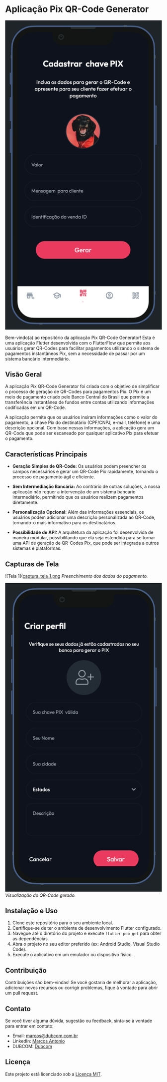 # Aplicação Pix QR-Code Generator

![Pix QR-Code Generator](https://github.com/dubcom/PIXFlutter/blob/flutterflow/assets/images/image.png)

Bem-vindo(a) ao repositório da aplicação Pix QR-Code Generator! Esta é uma aplicação Flutter desenvolvida com o FlutterFlow que permite aos usuários gerar QR-Codes para facilitar pagamentos utilizando o sistema de pagamentos instantâneos Pix, sem a necessidade de passar por um sistema bancário intermediário.

## Visão Geral

A aplicação Pix QR-Code Generator foi criada com o objetivo de simplificar o processo de geração de QR-Codes para pagamentos Pix. O Pix é um meio de pagamento criado pelo Banco Central do Brasil que permite a transferência instantânea de fundos entre contas utilizando informações codificadas em um QR-Code.

A aplicação permite que os usuários insiram informações como o valor do pagamento, a chave Pix do destinatário (CPF/CNPJ, e-mail, telefone) e uma descrição opcional. Com base nessas informações, a aplicação gera um QR-Code que pode ser escaneado por qualquer aplicativo Pix para efetuar o pagamento.

## Características Principais

- **Geração Simples de QR-Code:** Os usuários podem preencher os campos necessários e gerar um QR-Code Pix rapidamente, tornando o processo de pagamento ágil e eficiente.

- **Sem Intermediação Bancária:** Ao contrário de outras soluções, a nossa aplicação não requer a intervenção de um sistema bancário intermediário, permitindo que os usuários realizem pagamentos diretamente.

- **Personalização Opcional:** Além das informações essenciais, os usuários podem adicionar uma descrição personalizada ao QR-Code, tornando-o mais informativo para os destinatários.

- **Possibilidade de API:** A arquitetura da aplicação foi desenvolvida de maneira modular, possibilitando que ela seja estendida para se tornar uma API de geração de QR-Codes Pix, que pode ser integrada a outros sistemas e plataformas.

## Capturas de Tela

![Tela 1]([captura_tela_1.png](https://github.com/dubcom/PIXFlutter/blob/flutterflow/assets/images/Screenshot%202023-08-22%20at%2010.20.30.png)
*Preenchimento dos dados do pagamento.*

![Tela 2](https://github.com/dubcom/PIXFlutter/blob/flutterflow/assets/images/Screenshot%202023-08-22%20at%2010.20.54.png)
*Visualização do QR-Code gerado.*

## Instalação e Uso

1. Clone este repositório para o seu ambiente local.
2. Certifique-se de ter o ambiente de desenvolvimento Flutter configurado.
3. Navegue até o diretório do projeto e execute `flutter pub get` para obter as dependências.
4. Abra o projeto no seu editor preferido (ex: Android Studio, Visual Studio Code).
5. Execute o aplicativo em um emulador ou dispositivo físico.

## Contribuição

Contribuições são bem-vindas! Se você gostaria de melhorar a aplicação, adicionar novos recursos ou corrigir problemas, fique à vontade para abrir um pull request.

## Contato

Se você tiver alguma dúvida, sugestão ou feedback, sinta-se à vontade para entrar em contato:

- Email: marcos@dubcom.com.br
- LinkedIn: [Marcos Antonio](https://www.linkedin.com/in/compromitto/)
- DUBCOM: [Dubcom](https://www.dubcom.com.br/)

## Licença

Este projeto está licenciado sob a [Licença MIT](LICENSE).
